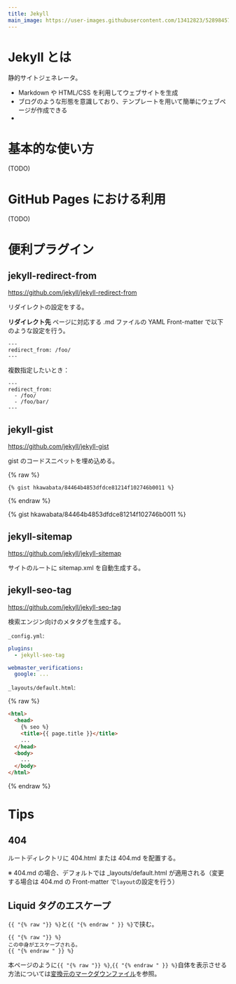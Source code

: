 ```yaml
---
title: Jekyll
main_image: https://user-images.githubusercontent.com/13412823/52898457-a4b2c680-3221-11e9-9051-615440342bec.png
---
```


# Jekyll とは

静的サイトジェネレータ。

- Markdown や HTML/CSS を利用してウェブサイトを生成
- ブログのような形態を意識しており、テンプレートを用いて簡単にウェブページが作成できる
- 

# 基本的な使い方

(TODO)

# GitHub Pages における利用

(TODO)

# 便利プラグイン

## jekyll-redirect-from

https://github.com/jekyll/jekyll-redirect-from

リダイレクトの設定をする。

**リダイレクト先** ページに対応する .md ファイルの YAML Front-matter で以下のような設定を行う。

```
---
redirect_from: /foo/
---
```

複数指定したいとき：

```
---
redirect_from:
  - /foo/
  - /foo/bar/
---
```


## jekyll-gist

https://github.com/jekyll/jekyll-gist

gist のコードスニペットを埋め込める。

{% raw %}
```
{% gist hkawabata/84464b4853dfdce81214f102746b0011 %}
```
{% endraw %}

{% gist hkawabata/84464b4853dfdce81214f102746b0011 %}


## jekyll-sitemap

https://github.com/jekyll/jekyll-sitemap

サイトのルートに sitemap.xml を自動生成する。


## jekyll-seo-tag

https://github.com/jekyll/jekyll-seo-tag

検索エンジン向けのメタタグを生成する。

`_config.yml`:

```yaml
plugins:
  - jekyll-seo-tag

webmaster_verifications:
  google: ...
```

`_layouts/default.html`:

{% raw %}
```html
<html>
  <head>
    {% seo %}
    <title>{{ page.title }}</title>
    ...
  </head>
  <body>
    ...
  </body>
</html>
```
{% endraw %}


# Tips

## 404

ルートディレクトリに 404.html または 404.md を配置する。

※ 404.md の場合、デフォルトでは _layouts/default.html が適用される（変更する場合は 404.md の Front-matter で`layout`の設定を行う）


## Liquid タグのエスケープ

`{{ "{% raw "}} %}`と`{{ "{% endraw " }} %}`で挟む。

```
{{ "{% raw "}} %}
この中身がエスケープされる。
{{ "{% endraw " }} %}
```

本ページのように`{{ "{% raw "}} %}`,`{{ "{% endraw " }} %}`自体を表示させる方法については[変換元のマークダウンファイル](https://github.com/hkawabata/technical-note/blob/master/docs/note/Others/jekyll.md)を参照。



